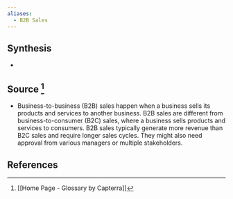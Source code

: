 ```yaml
---
aliases:
  - B2B Sales
---
```

## Synthesis
- 
## Source [^1]
- Business-to-business (B2B) sales happen when a business sells its products and services to another business. B2B sales are different from business-to-consumer (B2C) sales, where a business sells products and services to consumers. B2B sales typically generate more revenue than B2C sales and require longer sales cycles. They might also need approval from various managers or multiple stakeholders.
## References

[^1]: [[Home Page - Glossary by Capterra]]